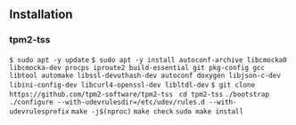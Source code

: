 ## Installation
### tpm2-tss
`$ sudo apt -y update`
`$ sudo apt -y install autoconf-archive libcmocka0 libcmocka-dev procps iproute2 build-essential git pkg-config gcc libtool automake libssl-devuthash-dev autoconf doxygen libjson-c-dev libini-config-dev libcurl4-openssl-dev libltdl-dev`
`$ git clone https://github.com/tpm2-software/tpm2-tss`
` cd tpm2-tss`
`./bootstrap`
`./configure --with-udevrulesdir=/etc/udev/rules.d --with-udevrulesprefix`
`make -j$(nproc)`
`make check`
`sudo make install`
